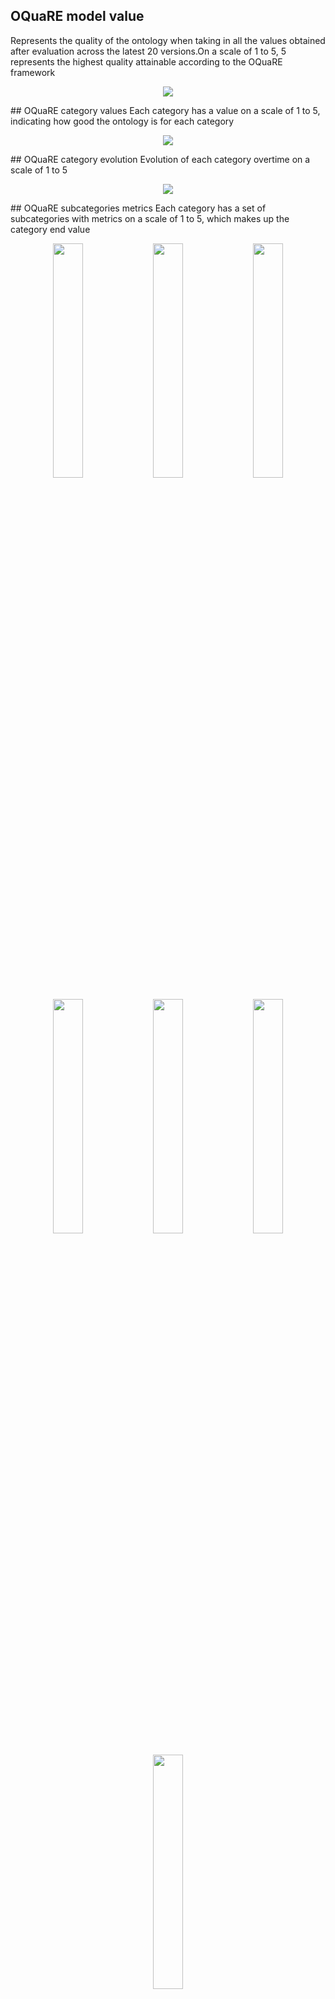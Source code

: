 ## OQuaRE model value
Represents the quality of the ontology when taking in all the values obtained after evaluation across the latest 20 versions.On a scale of 1 to 5, 5 represents the highest quality attainable according to the OQuaRE framework

<p align="center" width="100%">
	<img src="img/obi_OQuaRE_model_values.png"/>
</p>
## OQuaRE category values
Each category has a value on a scale of 1 to 5, indicating how good the ontology is for each category

<p align="center" width="100%">
	<img src="img/obi_category_values.png"/>
</p>
## OQuaRE category evolution
Evolution of each category overtime on a scale of 1 to 5

<p align="center" width="100%">
	<img src="img/obi_categories_evolution.png"/>
</p>
## OQuaRE subcategories metrics
Each category has a set of subcategories with metrics on a scale of 1 to 5, which makes up the category end value

<p align="center" width="100%">
	<img width="31%" src="img/obi_compatibility_subcategories_metrics.png"/>
	<img width="31%" src="img/obi_functionalAdequacy_subcategories_metrics.png"/>
	<img width="31%" src="img/obi_maintainability_subcategories_metrics.png"/>
	<img width="31%" src="img/obi_operability_subcategories_metrics.png"/>
	<img width="31%" src="img/obi_reliability_subcategories_metrics.png"/>
	<img width="31%" src="img/obi_structural_subcategories_metrics.png"/>
	<img width="31%" src="img/obi_transferability_subcategories_metrics.png"/>
</p>
## OQuaRE subcategories metrics evolution
Evolution of each category subcategories values overtime on a scale of 1 to 5

<p align="center" width="100%">
	<img width="31%" src="img/obi_compatibility_subcategories_evolution.png"/>
	<img width="31%" src="img/obi_functionalAdequacy_subcategories_evolution.png"/>
	<img width="31%" src="img/obi_maintainability_subcategories_evolution.png"/>
	<img width="31%" src="img/obi_operability_subcategories_evolution.png"/>
	<img width="31%" src="img/obi_reliability_subcategories_evolution.png"/>
	<img width="31%" src="img/obi_structural_subcategories_evolution.png"/>
	<img width="31%" src="img/obi_transferability_subcategories_evolution.png"/>
</p>
## OQuaRE metrics values
Fine grained metrics, lowest level of ontology analysis provided. Scaled version uses a 1 to 5 scale

<p align="center" width="100%">
	<img width="45%" src="img/obi_metrics.png"/>
	<img width="45%" src="img/obi_scaled_metrics.png"/>
</p>
## OQuaRE scaled metrics evolution
Evolution of each of the 19 scaled metrics obtained from an ontology

<p align="center" width="100%">
	<img src="img/obi_scaled_metrics_evolution.png"/>
</p>
## OQuaRE metrics evolution
Evolution of each of the 19 metrics obtained from an ontology
<div style="width: 33%; float: left;">### ANOnto evolution

<p align="center" width="100%">
	<img src="img/obi_ANOnto_metric_evolution.png"/>
</p>
<div style="width: 33%; float: left;">### AROnto evolution

<p align="center" width="100%">
	<img src="img/obi_AROnto_metric_evolution.png"/>
</p>
<div style="width: 33%; float: left;">### CBOOnto evolution

<p align="center" width="100%">
	<img src="img/obi_CBOOnto_metric_evolution.png"/>
</p>
<div style="width: 33%; float: left;">### CBOnto2 evolution

<p align="center" width="100%">
	<img src="img/obi_CBOnto2_metric_evolution.png"/>
</p>
<div style="width: 33%; float: left;">### CROnto evolution

<p align="center" width="100%">
	<img src="img/obi_CROnto_metric_evolution.png"/>
</p>
<div style="width: 33%; float: left;">### DITOnto evolution

<p align="center" width="100%">
	<img src="img/obi_DITOnto_metric_evolution.png"/>
</p>
<div style="width: 33%; float: left;">### INROnto evolution

<p align="center" width="100%">
	<img src="img/obi_INROnto_metric_evolution.png"/>
</p>
<div style="width: 33%; float: left;">### LCOMOnto evolution

<p align="center" width="100%">
	<img src="img/obi_LCOMOnto_metric_evolution.png"/>
</p>
<div style="width: 33%; float: left;">### NACOnto evolution

<p align="center" width="100%">
	<img src="img/obi_NACOnto_metric_evolution.png"/>
</p>
<div style="width: 33%; float: left;">### NOCOnto evolution

<p align="center" width="100%">
	<img src="img/obi_NOCOnto_metric_evolution.png"/>
</p>
<div style="width: 33%; float: left;">### NOMOnto evolution

<p align="center" width="100%">
	<img src="img/obi_NOMOnto_metric_evolution.png"/>
</p>
<div style="width: 33%; float: left;">### POnto evolution

<p align="center" width="100%">
	<img src="img/obi_POnto_metric_evolution.png"/>
</p>
<div style="width: 33%; float: left;">### PROnto evolution

<p align="center" width="100%">
	<img src="img/obi_PROnto_metric_evolution.png"/>
</p>
<div style="width: 33%; float: left;">### RFCOnto evolution

<p align="center" width="100%">
	<img src="img/obi_RFCOnto_metric_evolution.png"/>
</p>
<div style="width: 33%; float: left;">### RROnto evolution

<p align="center" width="100%">
	<img src="img/obi_RROnto_metric_evolution.png"/>
</p>
<div style="width: 33%; float: left;">### TMOnto evolution

<p align="center" width="100%">
	<img src="img/obi_TMOnto_metric_evolution.png"/>
</p>
<div style="width: 33%; float: left;">### TMOnto2 evolution

<p align="center" width="100%">
	<img src="img/obi_TMOnto2_metric_evolution.png"/>
</p>
<div style="width: 33%; float: left;">### WMCOnto evolution

<p align="center" width="100%">
	<img src="img/obi_WMCOnto_metric_evolution.png"/>
</p>
<div style="width: 33%; float: left;">### WMCOnto2 evolution

<p align="center" width="100%">
	<img src="img/obi_WMCOnto2_metric_evolution.png"/>
</p>
